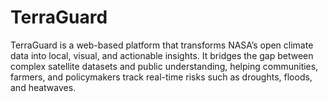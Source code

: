 # TerraGuard
TerraGuard is a web-based platform that transforms NASA’s open climate data into local, visual, and actionable insights. It bridges the gap between complex satellite datasets and public understanding, helping communities, farmers, and policymakers track real-time risks such as droughts, floods, and heatwaves.
